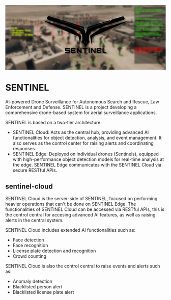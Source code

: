 <p align="center">
  <img src="assets/readme/sentinel_header.png" align="middle" width = "1000" />
</p>

# SENTINEL
AI-powered Drone Surveillance for Autonomous Search and Rescue, Law Enforcement and Defense. SENTINEL is a project developing a comprehensive drone-based system for aerial surveillance applications. 

SENTINEL is based on a two-tier architecture:

- SENTINEL Cloud: Acts as the central hub, providing advanced AI functionalities for object detection, analysis, and event management. It also serves as the control center for raising alerts and coordinating responses.
- SENTINEL Edge: Deployed on individual drones (Sentinels), equipped with high-performance object detection models for real-time analysis at the edge. SENTINEL Edge communicates with the SENTINEL Cloud via secure RESTful APIs.

## sentinel-cloud
SENTINEL Cloud is the server-side of SENTINEL, focused on performing heavier operations that can't be done on SENTINEL Edge. The functionalities of SENTINEL Cloud can be accessed via RESTful APIs, this is the control central for accesing advanced AI features, as well as raising alerts in the central system.

SENTINEL Cloud includes extended AI functionalities such as:
- Face detection
- Face recognition
- License plate detection and recognition
- Crowd counting

SENTINEL Cloud is also the control central to raise events and alerts such as:
- Anomaly detection
- Blacklisted person alert
- Blacklisted license plate alert
